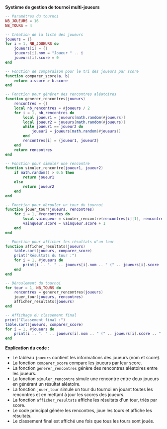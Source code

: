 **Système de gestion de tournoi multi-joueurs**

```lua
-- Paramètres du tournoi
NB_JOUEURS = 16
NB_TOURS = 4

-- Création de la liste des joueurs
joueurs = {}
for i = 1, NB_JOUEURS do
    joueurs[i] = {}
    joueurs[i].nom = "Joueur " .. i
    joueurs[i].score = 0
end

-- Fonction de comparaison pour le tri des joueurs par score
function comparer_score(a, b)
    return a.score > b.score
end

-- Fonction pour générer des rencontres aléatoires
function generer_rencontres(joueurs)
    rencontres = {}
    local nb_rencontres = #joueurs / 2
    for i = 1, nb_rencontres do
        local joueur1 = joueurs[math.random(#joueurs)]
        local joueur2 = joueurs[math.random(#joueurs)]
        while joueur1 == joueur2 do
            joueur2 = joueurs[math.random(#joueurs)]
        end
        rencontres[i] = {joueur1, joueur2}
    end
    return rencontres
end

-- Fonction pour simuler une rencontre
function simuler_rencontre(joueur1, joueur2)
    if math.random() > 0.5 then
        return joueur1
    else
        return joueur2
    end
end

-- Fonction pour dérouler un tour du tournoi
function jouer_tour(joueurs, rencontres)
    for i = 1, #rencontres do
        local vainqueur = simuler_rencontre(rencontres[i][1], rencontres[i][2])
        vainqueur.score = vainqueur.score + 1
    end
end

-- Fonction pour afficher les résultats d'un tour
function afficher_resultats(joueurs)
    table.sort(joueurs, comparer_score)
    print("Résultats du tour :")
    for i = 1, #joueurs do
        print(i .. ". " .. joueurs[i].nom .. " (" .. joueurs[i].score .. " points)")
    end
end

-- Déroulement du tournoi
for tour = 1, NB_TOURS do
    rencontres = generer_rencontres(joueurs)
    jouer_tour(joueurs, rencontres)
    afficher_resultats(joueurs)
end

-- Affichage du classement final
print("Classement final :")
table.sort(joueurs, comparer_score)
for i = 1, #joueurs do
    print(i .. ". " .. joueurs[i].nom .. " (" .. joueurs[i].score .. " points)")
end
```

**Explication du code :**

* Le tableau `joueurs` contient les informations des joueurs (nom et score).
* La fonction `comparer_score` compare les joueurs par leur score.
* La fonction `generer_rencontres` génère des rencontres aléatoires entre les joueurs.
* La fonction `simuler_rencontre` simule une rencontre entre deux joueurs en générant un résultat aléatoire.
* La fonction `jouer_tour` simule un tour du tournoi en jouant toutes les rencontres et en mettant à jour les scores des joueurs.
* La fonction `afficher_resultats` affiche les résultats d'un tour, triés par score.
* Le code principal génère les rencontres, joue les tours et affiche les résultats.
* Le classement final est affiché une fois que tous les tours sont joués.